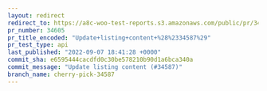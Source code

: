 ```yaml
---
layout: redirect
redirect_to: https://a8c-woo-test-reports.s3.amazonaws.com/public/pr/34605/api/index.html
pr_number: 34605
pr_title_encoded: "Update+listing+content+%28%2334587%29"
pr_test_type: api
last_published: "2022-09-07 18:41:28 +0000"
commit_sha: e6595444cacdfd0c30be578210b90d1a6bca340a
commit_message: "Update listing content (#34587)"
branch_name: cherry-pick-34587
---
```

